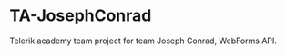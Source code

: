 TA-JosephConrad
===============

Telerik academy team project for team Joseph Conrad, WebForms API.
